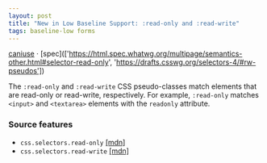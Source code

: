 ```yaml
---
layout: post
title: "New in Low Baseline Support: :read-only and :read-write"
tags: baseline-low forms
---
```


[caniuse](https://caniuse.com/?search=read-write-pseudos) · [spec](['https://html.spec.whatwg.org/multipage/semantics-other.html#selector-read-only', 'https://drafts.csswg.org/selectors-4/#rw-pseudos'])

The `:read-only` and `:read-write` CSS pseudo-classes match elements that are read-only or read-write, respectively. For example, `:read-only` matches `<input>` and `<textarea>` elements with the `readonly` attribute.

### Source features

- ``css.selectors.read-only`` [[mdn]](https://developer.mozilla.org/en-US/search?q=css.selectors.read-only)
- ``css.selectors.read-write`` [[mdn]](https://developer.mozilla.org/en-US/search?q=css.selectors.read-write)
